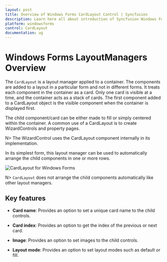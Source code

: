 ```yaml
---
layout: post
title: Overview of Windows Forms CardLayout Control | Syncfusion
description: Learn here all about introduction of Syncfusion Windows Forms LayoutManagers control, its elements and more details.
platform: windowsforms
control: CardLayout
documentation: ug
---
```


# Windows Forms LayoutManagers Overview

The `CardLayout` is a layout manager applied to a container. The components are added to a layout in a particular form and not in different forms. It treats each component in the container as a card. Only one card is visible at a time, and the container acts as a stack of cards. The first component added to a CardLayout object is the visible component when the container is displayed first.

The child component/card can be either made to fill or simply centered within the container. A common use of a CardLayout is to create WizardControls and property pages.

N> The WizardControl uses the CardLayout component internally in its implementation.

In its simplest form, this layout manager can be used to automatically arrange the child components in one or more rows.

![CardLayout for Windows Forms](overview_images/overview_img1.jpeg)

N> `CardLayout` does not arrange the child components automatically like other layout managers.

## Key features

* **Card name**: Provides an option to set a unique card name to the child controls.

* **Card index**: Provides an option to get the index of the previous or next card.

* **Image**: Provides an option to set images to the child controls.

* **Layout mode**: Provides an option to set layout modes such as default or fill.


